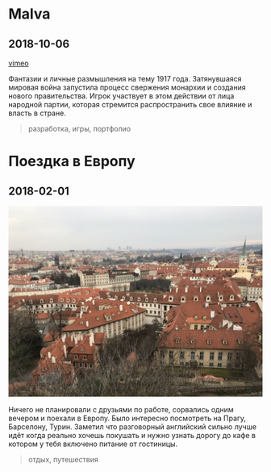 # Malva

## 2018-10-06

[vimeo](https://player.vimeo.com/video/855921050?badge=0&amp;autopause=0&amp;player_id=0&amp;app_id=58479)

Фантазии и личные размышления на тему 1917 года. Затянувшаяся мировая война запустила процесс свержения монархии и
создания нового правительства. Игрок участвует в этом действии от лица народной партии, которая стремится распространить
свое влияние и власть в стране.

> разработка, игры, портфолио

# Поездка в Европу

## 2018-02-01

![picture](2018/praga.jpeg)

Ничего не планировали с друзьями по работе, сорвались одним вечером и поехали в Европу. Было интересно посмотреть на
Прагу, Барселону, Турин. Заметил что разговорный английский сильно лучше идёт когда реально хочешь покушать и нужно
узнать дорогу до кафе в котором у тебя включено питание от гостиницы.

> отдых, путешествия